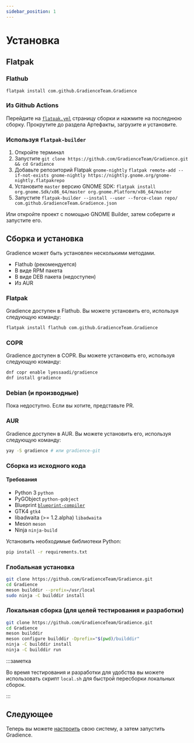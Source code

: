 ```yaml
---
sidebar_position: 1
---
```


# Установка

## Flatpak

### Flathub

```shell
flatpak install com.github.GradienceTeam.Gradience
```

### Из Github Actions

Перейдите на [`flatpak.yml`](https://github.com/GradienceTeam/Gradience/actions/workflows/flatpak.yml) страницу сборки и нажмите на последнюю сборку. Прокрутите до раздела Артефакты, загрузите и установите.

### Используя `flatpak-builder`

1. Откройте терминал
2. Запустите `git clone https://github.com/GradienceTeam/Gradience.git && cd Gradience`
3. Добавьте репозиторий Flatpak `gnome-nightly` `flatpak remote-add --if-not-exists gnome-nightly https://nightly.gnome.org/gnome-nightly.flatpakrepo`
4. Установите `master` версию GNOME SDK: `flatpak install org.gnome.Sdk/x86_64/master org.gnome.Platform/x86_64/master`
5. Запустите `flatpak-builder --install --user --force-clean repo/ com.github.GradienceTeam.Gradience.json`

Или откройте проект с помощью GNOME Builder, затем соберите и запустите его.

## Сборка и установка

Gradience может быть установлен несколькими методами.

- Flathub (рекомендуется)
- В виде RPM пакета
- В виде DEB пакета (недоступен)
- Из AUR

### Flatpak

Gradience доступен в Flathub. Вы можете установить его, используя следующую команду:

```bash
flatpak install flathub com.github.GradienceTeam.Gradience
```

### COPR

Gradience доступен в COPR. Вы можете установить его, используя следующую команду:

```bash
dnf copr enable lyessaadi/gradience
dnf install gradience
```

### Debian (и производные)

Пока недоступно. Если вы хотите, представьте PR.

### AUR

Gradience доступен в AUR. Вы можете установить его, используя следующую команду:

```bash
yay -S gradience # или gradience-git
```

### Сборка из исходного кода

#### Требования

- Python 3 `python`
- PyGObject `python-gobject`
- Blueprint [`blueprint-compiler`](https://jwestman.pages.gitlab.gnome.org/blueprint-compiler/setup.html)
- GTK4 `gtk4`
- libadwaita (>= 1.2.alpha) `libadwaita`
- Meson `meson`
- Ninja `ninja-build`

Установить необходимые библиотеки Python:

```sh
pip install -r requirements.txt
```

### Глобальная установка

```sh
git clone https://github.com/GradienceTeam/Gradience.git
cd Gradience
meson builddir --prefix=/usr/local
sudo ninja -C builddir install
```

### Локальная сборка (для целей тестирования и разработки)

```sh
git clone https://github.com/GradienceTeam/Gradience.git
cd Gradience
meson builddir
meson configure builddir -Dprefix="$(pwd)/builddir"
ninja -C builddir install
ninja -C builddir run
```

:::заметка

Во время тестирования и разработки для удобства вы можете использовать скрипт `local.sh` для быстрой пересборки локальных сборок.

:::

## Следующее

Теперь вы можете [настроить](/docs/setup) свою систему, а затем запустить Gradience.
